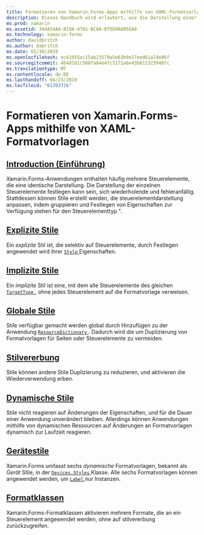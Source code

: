 ```yaml
---
title: Formatieren von Xamarin.Forms-Apps mithilfe von XAML-Formatvorlagen
description: Dieses Handbuch wird erläutert, wie die Darstellung einer Xamarin.Forms-Anwendung mithilfe von XAML-Stile anpassen.
ms.prod: xamarin
ms.assetid: 344A34AA-B19A-4765-BC8A-875D9A6B5EA8
ms.technology: xamarin-forms
author: davidbritch
ms.author: dabritch
ms.date: 01/30/2019
ms.openlocfilehash: ec41955ac15ab23579a5e63b9e17eed61a74e86f
ms.sourcegitcommit: 4b402d1c508fa84e4fc3171a6e43b811323948fc
ms.translationtype: MT
ms.contentlocale: de-DE
ms.lasthandoff: 04/23/2019
ms.locfileid: "61393726"
---
```

# <a name="styling-xamarinforms-apps-using-xaml-styles"></a>Formatieren von Xamarin.Forms-Apps mithilfe von XAML-Formatvorlagen

## <a name="introductionintroductionmd"></a>[Introduction (Einführung)](introduction.md)

Xamarin.Forms-Anwendungen enthalten häufig mehrere Steuerelemente, die eine identische Darstellung. Die Darstellung der einzelnen Steuerelemente festlegen kann sein, sich wiederholende und fehleranfällig. Stattdessen können Stile erstellt werden, die steuerelementdarstellung anpassen, indem gruppieren und Festlegen von Eigenschaften zur Verfügung stehen für den Steuerelementtyp ".

## <a name="explicit-stylesexplicitmd"></a>[Explizite Stile](explicit.md)

Ein *explizite* Stil ist, die selektiv auf Steuerelemente, durch Festlegen angewendet wird ihrer [ `Style` ](xref:Xamarin.Forms.VisualElement.Style) Eigenschaften.

## <a name="implicit-stylesimplicitmd"></a>[Implizite Stile](implicit.md)

Ein *implizite* Stil ist eine, mit dem alle Steuerelemente des gleichen [ `TargetType` ](xref:Xamarin.Forms.Style.TargetType), ohne jedes Steuerelement auf die Formatvorlage verweisen.

## <a name="global-stylesapplicationmd"></a>[Globale Stile](application.md)

Stile verfügbar gemacht werden global durch Hinzufügen zu der Anwendung [ `ResourceDictionary` ](xref:Xamarin.Forms.ResourceDictionary). Dadurch wird die um Duplizierung von Formatvorlagen für Seiten oder Steuerelemente zu vermeiden.

## <a name="style-inheritanceinheritancemd"></a>[Stilvererbung](inheritance.md)

Stile können andere Stile Duplizierung zu reduzieren, und aktivieren die Wiederverwendung erben.

## <a name="dynamic-stylesdynamicmd"></a>[Dynamische Stile](dynamic.md)

Stile nicht reagieren auf Änderungen der Eigenschaften, und für die Dauer einer Anwendung unverändert bleiben. Allerdings können Anwendungen mithilfe von dynamischen Ressourcen auf Änderungen an Formatvorlagen dynamisch zur Laufzeit reagieren.

## <a name="device-stylesdevicemd"></a>[Gerätestile](device.md)

Xamarin.Forms umfasst sechs *dynamische* Formatvorlagen, bekannt als *Gerät* Stile, in der [ `Devices.Styles` ](xref:Xamarin.Forms.Device.Styles) Klasse. Alle sechs Formatvorlagen können angewendet werden, um [ `Label` ](xref:Xamarin.Forms.Label) nur Instanzen.

## <a name="style-classesstyle-classmd"></a>[Formatklassen](style-class.md)

Xamarin.Forms-Formatklassen aktivieren mehrere Formate, die an ein Steuerelement angewendet werden, ohne auf stilvererbung zurückzugreifen.
